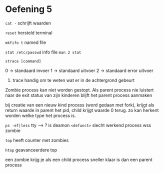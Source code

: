 # Oefening 5

`cat -` schrijft waarden 

`reset` hersteld terminal

`mkfifo t` named file

`stat /etc/passwd` info file
`man 2 stat`

`strace [command]`

0 -> standaard invoer
1 -> standaard uitvoer
2 -> standaard error uitvoer

1. trace handig om te weten wat er in de achtergrond gebeurt


Zombie process kan niet worden gestopt.
Als parent process nie luistert naar de exit status van zijn kinderen blijft het parent process aanmaken

bij creatie van een nieuw kind process (word gedaan met fork), krijgt als return waarde in parent het pid, child krijgt waarde 0 terug. zo kan herkent worden welke type het process is.

`ps -ef|less` tty --> ? is deamon
`<defunct>` slecht werkend process wss zombie

`top` heeft counter met zombies

`htop` geavanceerdere top

een zombie krijg je als een child process sneller klaar is dan een parent process